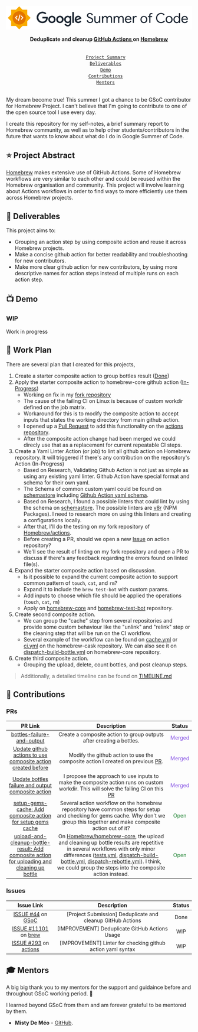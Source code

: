 <div align="center">
    <a href="https://summerofcode.withgoogle.com/programs/2022/projects/00w1CCXe"><img src="image/gsoc-logo.png" width="650" alt="google-summer-of-code"></a>
    <br>
    <b> 
        <p>
        Deduplicate and cleanup
 <a href="https://github.com/Homebrew/actions">GitHub Actions </a> on <a href="https://brew.sh/">Homebrew</a>
        </p>
    </b>
</div>

<p align="center">
    <code> 
        <a href="#-project-abstract">Project Summary</a>&nbsp;&nbsp;&nbsp;
        <a href="#-deliverables">Deliverables</a>&nbsp;&nbsp;&nbsp;
        <a href="#-demo">Demo</a>&nbsp;&nbsp;&nbsp;
        <a href="#-contributions">Contributions</a>&nbsp;&nbsp;&nbsp;
        <a href="#-mentors">Mentors</a>&nbsp;&nbsp;&nbsp;
    </code>
</p>

My dream become true! This summer I got a chance to be GSoC contributor for Homebrew Project. I can't believe that I'm going to contribute to one of the open source tool I use every day.

I create this repository for my self-notes, a brief summary report to Homebrew community, as well as to help other students/contributors in the future that wants to know about what do I do in Google Summer of Code.

## ⭐ Project Abstract

[Homebrew](https://github.com/Homebrew) makes extensive use of GitHub Actions. Some of Homebrew workflows are very similar to each other and could be reused within the Homebrew organisation and community. This project will involve learning about Actions workflows in order to find ways to more efficiently use them across Homebrew projects.

## 🚢 Deliverables

This project aims to:

- Grouping an action step by using composite action and reuse it across Homebrew projects.
- Make a concise github action for better readability and troubleshooting for new contributors.
- Make more clear github action for new contributors, by using more descriptive names for action steps instead of multiple runs on each action step.

<!-- **All of the above deliverables were completed within the GSoC period. Yay! 🎉** -->

## 📺 Demo

### WIP

Work in progress
<!-- To be completed during the mid and final evaluation -->

## 📄 Work Plan

There are several plan that I created for this projects,

1. Create a starter composite action to group bottles result ([Done](https://github.com/Homebrew/actions/pull/289))
2. Apply the starter composite action to homebrew-core github action ([In-Progress](https://github.com/Homebrew/homebrew-core/pull/106155))
   - Working on fix in my [fork repository](https://github.com/mohzulfikar-orgz/homebrew-core-testing/tree/dispatch-action-test)
   - The cause of the failing CI on Linux is because of custom workdir defined on the job matrix.
   - Workaround for this is to modify the composite action to accept inputs that states the working directory from main github action.
   - I opened up a [Pull Request](https://github.com/Homebrew/actions/pull/291) to add this functionality on the [actions repository](https://github.com/Homebrew/actions).
   - After the composite action change had been merged we could direcly use that as a replacement for current repeatable CI steps.
3. Create a Yaml Linter Action (or job) to lint all github action on Homebrew repository. It will triggered if there's any contribution on the repository's Action (In-Progress)
   - Based on Research, Validating Github Action is not just as simple as using any existing yaml linter. Github Action have special format and schema for their own yaml.
   - The Schema of common custom yaml could be found on [schemastore](https://www.schemastore.org/json/) including [Github Action yaml schema](https://json.schemastore.org/github-action.json).
   - Based on Research, I found a possible linters that could lint by using the schema on [schemastore](https://www.schemastore.org/json/). The possible linters are [v8r](https://github.com/chris48s/v8r) (NPM Packages). I need to research more on using this linters and creating a configurations locally.
   - After that, I'll do the testing on my fork repository of [Homebrew/actions](https://github.com/mohzulfikar/actions-homebrew).
   - Before creating a PR, should we open a new [Issue](https://github.com/Homebrew/actions/issues) on action repository?
   - We'll see the result of linting on my fork repository and open a PR to discuss if there's any feedback regarding the errors found on linted file(s).
4. Expand the starter composite action based on discussion.
   - Is it possible to expand the current composite action to support common pattern of `touch`, `cat`, and `rm`?
   - Expand it to include the `brew test-bot` with custom params.
   - Add inputs to choose which file should be applied the operations (`touch`, `cat`, `rm`)
   - Apply on [homebrew-core](https://github.com/Homebrew/homebrew-core) and [homebrew-test-bot](https://github.com/Homebrew/homebrew-test-bot/blob/9c3a37b30e2db946c5da79b5d2f5d1c57e9129ae/.github/workflows/tests.yml) repository.
5. Create second composite action.
   - We can group the "cache" step from several repositories and provide some custom behaviour like the "unlink" and "relink" step or the cleaning step that will be run on the CI workflow.
   - Several example of the workflow can be found on [cache.yml](https://github.com/mohzulfikar-org/homebrew-cask/blob/master/.github/workflows/cache.yml) or [ci.yml](https://github.com/mohzulfikar-org/homebrew-cask/blob/master/.github/workflows/ci.yml) on the homebrew-cask repository. We can also see it on [dispatch-build-bottle.yml](https://github.com/Homebrew/homebrew-core/blob/master/.github/workflows/dispatch-build-bottle.yml) on homebrew-core repository.
6. Create third composite action.
   - Grouping the upload, delete, count bottles, and post cleanup steps.

> Additionally, a detailed timeline can be found on [TIMELINE.md](TIMELINE.md)

## 🚀 Contributions

### PRs

<div align="center">

| PR Link   | Description  | Status | 
| :-----------: | :------------------------------------:| :------:|
| [bottles-failure-and-output](https://github.com/Homebrew/actions/pull/289) | Create a composite action to group outputs after creating a bottles. | <span style="color:#8957e5">Merged</span>
| [Update github actions to use composite action created before](https://github.com/Homebrew/homebrew-core/pull/106155) | Modify the github action to use the composite action I created on previous [PR](https://github.com/Homebrew/actions/pull/289). | <span style="color:#8957e5">Merged</span> |
| [Update bottles failure and output composite action](https://github.com/Homebrew/actions/pull/291) | I propose the approach to use inputs to make the composite action runs on custom workdir. This will solve the failing CI on this [PR](https://github.com/Homebrew/actions/pull/289) | <span style="color:#8957e5">Merged</span>
| [setup-gems-cache: Add composite action for setup gems cache](https://github.com/Homebrew/actions/pull/291) | Several action workflow on the homebrew repository have common steps for setup and checking for gems cache. Why don't we group this together and make composite action out of it? | <span style="color:#238636">Open</span>
| [upload-and-cleanup-bottle-result: Add composite action for uploading and cleaning up bottle](https://github.com/Homebrew/actions/pull/304) | On [Homebrew/homebrew-core](https://github.com/Homebrew/homebrew-core), the upload and cleaning up bottle results are repetitive in several workflows with only minor differences ([tests.yml](https://github.com/Homebrew/homebrew-core/blob/master/.github/workflows/tests.yml), [dispatch-build-bottle.yml](https://github.com/Homebrew/homebrew-core/blob/master/.github/workflows/dispatch-build-bottle.yml), [dispatch-rebottle.yml](https://github.com/Homebrew/homebrew-core/blob/master/.github/workflows/dispatch-rebottle.yml)). I think, we could group the steps into the composite action instead. | <span style="color:#238636">Open</span>

</div>

### Issues
    

<div align="center">
    
| Issue Link   | Description  | Status | 
| :-----------: | :------------------------------------:| :------:|
| [ISSUE #44](https://github.com/Homebrew/gsoc/issues/44) on [GSoC](https://github.com/Homebrew/gsoc) | [Project Submission] Deduplicate and cleanup GitHub Actions | Done |
| [ISSUE #11101](https://github.com/Homebrew/brew/issues/11101) on [brew](https://github.com/Homebrew/brew) | [IMPROVEMENT] Deduplicate GitHub Actions Usage | WIP |
| [ISSUE #293](https://github.com/Homebrew/actions/issues/293) on [actions](https://github.com/Homebrew/actions) | [IMPROVEMENT] Linter for checking github action yaml syntax | WIP |

</div>
    
<!-- ### My overall contributions at Rocket.Chat -->
    
<!-- ## 😎 Blog -->
    
<!-- TODO -->

## 🎓 Mentors

A big big thank you to my mentors for the support and guidaince before and throughout GSoC working period. 🙏 
    
I learned beyond GSoC from them and am forever grateful to be mentored by them.

- **Misty De Méo** - [GitHub](https://github.com/mistydemeo).


<!-- ## 🔗 Links -->

<!-- - Read my Poll App project proposal that got me accepted to GSoC [here](). -->

<!-- ## ❤️ Support

Thank you for reading this documents. Consider for a visit to my blog or give this repo a star ⭐ and watch 👁️ so you don't miss if there's some updates. -->
    
<!-- ## 💬 Connect With Me -->
